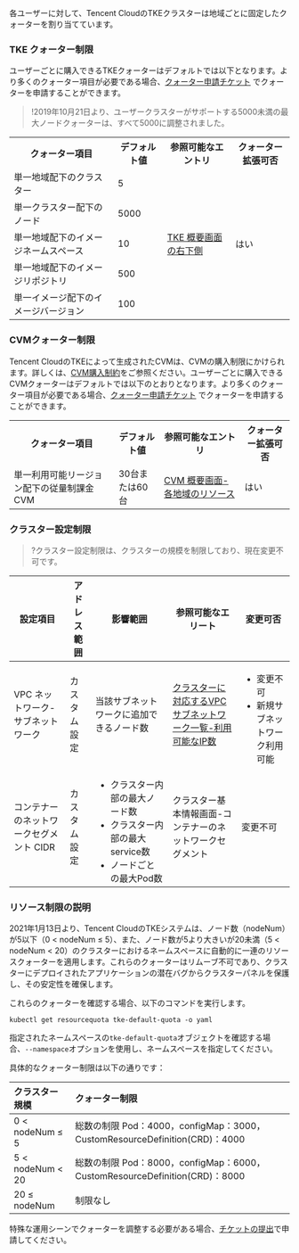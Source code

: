 
各ユーザーに対して、Tencent CloudのTKEクラスターは地域ごとに固定したクォーターを割り当てています。

### TKE クォーター制限

ユーザーごとに購入できるTKEクォーターはデフォルトでは以下となります。より多くのクォーター項目が必要である場合、[クォーター申請チケット](https://console.cloud.tencent.com/workorder/category/create?level1_id=6&level2_id=350&level1_name=%E8%AE%A1%E7%AE%97%E4%B8%8E%E7%BD%91%E7%BB%9C&level2_name=%E5%AE%B9%E5%99%A8%E6%9C%8D%E5%8A%A1CCS) でクォーターを申請することができます。
>!2019年10月21日より、ユーザークラスターがサポートする5000未満の最大ノードクォーターは、すべて5000に調整されました。
>


<table>
	<tr>
	<th>クォーター項目</th>
	<th>デフォルト値</th>
	<th>参照可能なエントリ</th>
	<th>クォーター拡張可否</th>
	</tr>
	<tr>
	<td>単一地域配下のクラスター</td>
	<td>5</td>
	<td rowspan=5><a href="https://console.cloud.tencent.com/tke2">TKE 概要画面の右下側</a></td>
	<td rowspan=5>はい</td>
	</tr>
	<tr>
	<td>単一クラスター配下のノード</td>
	<td>5000</td>
	</tr>
	<tr>
	<td>単一地域配下のイメージネームスペース</td>
	<td>10</td>
	</tr>
	<tr>
	<td>単一地域配下のイメージリポジトリ</td>
	<td>500</td>
	</tr>
	<tr>
	<td>単一イメージ配下のイメージバージョン</td>
	<td>100</td>
	</tr>
</table>



### CVMクォーター制限

Tencent CloudのTKEによって生成されたCVMは、CVMの購入制限にかけられます。詳しくは、[CVM購入制約](https://intl.cloud.tencent.com/document/product/213/2664)をご参照ください。ユーザーごとに購入できるCVMクォーターはデフォルトでは以下のとおりとなります。より多くのクォーター項目が必要である場合、[クォーター申請チケット](https://console.cloud.tencent.com/workorder/category?level1_id=6&level2_id=7&source=0&data_title=%E4%BA%91%E6%9C%8D%E5%8A%A1%E5%99%A8%20CVM&level3_id=156&radio_title=%E4%BA%91%E6%9C%8D%E5%8A%A1%E5%99%A8%E8%B4%AD%E4%B9%B0%E9%85%8D%E9%A2%9D%E6%8F%90%E5%8D%87%E7%94%B3%E8%AF%B7&queue=1&scene_code=12701&step=2) でクォーターを申請することができます。

<table>
	<tr>
	<th>クォーター項目</th>
	<th>デフォルト値</th>
	<th>参照可能なエントリ</th>
	<th>クォーター拡張可否</th>
    </tr>
	<td>単一利用可能リージョン配下の従量制課金CVM</td>
	<td>30台または60台</td>
	<td><a href="https://console.cloud.tencent.com/cvm/overview">CVM 概要画面-各地域のリソース</a></td>
	<td>はい</td>
</table>




### クラスター設定制限
>?クラスター設定制限は、クラスターの規模を制限しており、現在変更不可です。
>

| 設定項目 | アドレス範囲 | 影響範囲 | 参照可能なエリート | 変更可否 |
| ----- | ----- | ---- | --------- | ---------- |
| VPC ネットワーク-サブネットワーク | カスタム設定 | 当該サブネットワークに追加できるノード数 |	[クラスターに対応するVPCサブネットワーク一覧-利用可能なIP数](https://console.cloud.tencent.com/vpc/subnet)	| <ul class="params"><li>変更不可</li><li>新規サブネットワーク利用可能</li></ul>|
| コンテナーのネットワークセグメント CIDR |	カスタム設定 |	<ul class="params"><li>クラスター内部の最大ノード数</li><li>クラスター内部の最大service数</li><li>ノードごとの最大Pod数</li></ul> |	クラスター基本情報画面-コンテナーのネットワークセグメント | 変更不可 |

<style>
	.params{margin-bottom:0px !important;}
</style>


### リソース制限の説明




2021年1月13日より、Tencent CloudのTKEシステムは、ノード数（nodeNum）が5以下（0 < nodeNum ≤ 5）、また、ノード数が5より大きいが20未満（5 < nodeNum < 20）のクラスターにおけるネームスペースに自動的に一連のリソースクォーターを適用します。これらのクォーターはリムーブ不可であり、クラスターにデプロイされたアプリケーションの潜在バグからクラスターパネルを保護し、その安定性を確保します。

これらのクォーターを確認する場合、以下のコマンドを実行します。
```
kubectl get resourcequota tke-default-quota -o yaml
```

指定されたネームスペースの`tke-default-quota`オブジェクトを確認する場合、`--namespace`オプションを使用し、ネームスペースを指定してください。

具体的なクォーター制限は以下の通りです：
                                  

<table>
<thead>
<tr>
<th align="left">クラスター規模</th>
<th align="left">クォーター制限</th>
</tr>
</thead>
<tbody>
<tr>
<td align="left">0 &lt; nodeNum &le; 5</td>
<td align="left">総数の制限 Pod：4000，configMap：3000，CustomResourceDefinition(CRD)：4000 </td>
</tr>
<tr>
<td>5 &lt; nodeNum &lt; 20</td>
<td>総数の制限 Pod：8000，configMap：6000，CustomResourceDefinition(CRD)：8000</td>
</tr>
<tr>
<td> 20 &le; nodeNum </td>
<td>制限なし</td>
</tr>
</tbody></table>






特殊な運用シーンでクォーターを調整する必要がある場合、[チケットの提出](https://console.cloud.tencent.com/workorder/category)で申請してください。


